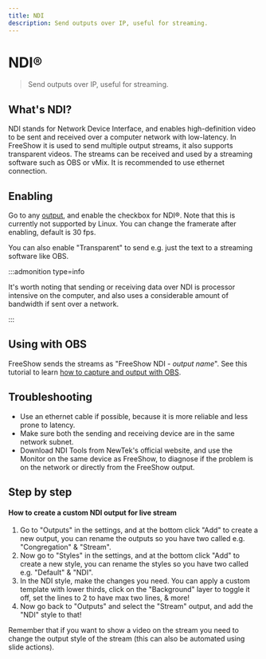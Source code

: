 ```yaml
---
title: NDI
description: Send outputs over IP, useful for streaming.
---
```


<script>
    import Key from '../../../lib/components/markdown/Key.svelte';
</script>

# NDI®

> Send outputs over IP, useful for streaming.

## What's NDI?

NDI stands for Network Device Interface, and enables high-definition video to be sent and received over a computer network with low-latency. In FreeShow it is used to send multiple output streams, it also supports transparent videos. The streams can be received and used by a streaming software such as OBS or vMix. It is recommended to use ethernet connection.

## Enabling

Go to any [output](./output), and enable the checkbox for NDI®. Note that this is currently not supported by Linux. You can change the framerate after enabling, default is 30 fps.

You can also enable "Transparent" to send e.g. just the text to a streaming software like OBS.

:::admonition type=info

It's worth noting that sending or receiving data over NDI is processor intensive on the computer, and also uses a considerable amount of bandwidth if sent over a network.

:::

## Using with OBS

FreeShow sends the streams as "FreeShow NDI - _output name_". See this tutorial to learn [how to capture and output with OBS](https://streamgeeks.us/how-to-use-ndi-with-obs/).

## Troubleshooting

- Use an ethernet cable if possible, because it is more reliable and less prone to latency.
- Make sure both the sending and receiving device are in the same network subnet.
- Download NDI Tools from NewTek's official website, and use the Monitor on the same device as FreeShow, to diagnose if the problem is on the network or directly from the FreeShow output.

## Step by step

#### How to create a custom NDI output for live stream

1. Go to "Outputs" in the settings, and at the bottom click "Add" to create a new output, you can rename the outputs so you have two called e.g. "Congregation" & "Stream".
2. Now go to "Styles" in the settings, and at the bottom click "Add" to create a new style, you can rename the styles so you have two called e.g. "Default" & "NDI".
3. In the NDI style, make the changes you need. You can apply a custom template with lower thirds, click on the "Background" layer to toggle it off, set the lines to 2 to have max two lines, & more!
4. Now go back to "Outputs" and select the "Stream" output, and add the "NDI" style to that!

Remember that if you want to show a video on the stream you need to change the output style of the stream (this can also be automated using slide actions).
